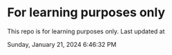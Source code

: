 # For learning purposes only
This repo is for learning purposes only.
Last updated at

Sunday, January 21, 2024 6:46:32 PM

